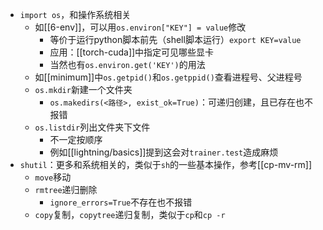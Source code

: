 - `import os`，和操作系统相关
  - 如[[6-env]]，可以用`os.environ["KEY"] = value`修改
    - 等价于运行python脚本前先（shell脚本运行）`export KEY=value`
    - 应用：[[torch-cuda]]中指定可见哪些显卡
    - 当然也有`os.environ.get('KEY')`的用法
  - 如[[minimum]]中`os.getpid()`和`os.getppid()`查看进程号、父进程号
  - `os.mkdir`新建一个文件夹
    - `os.makedirs(<路径>, exist_ok=True)`：可递归创建，且已存在也不报错
  - `os.listdir`列出文件夹下文件
    - 不一定按顺序
    - 例如[[lightning/basics]]提到这会对`trainer.test`造成麻烦
- `shutil`：更多和系统相关的，类似于`sh`的一些基本操作，参考[[cp-mv-rm]]
  - `move`移动
  - `rmtree`递归删除
    - `ignore_errors=True`不存在也不报错
  - `copy`复制，`copytree`递归复制，类似于`cp`和`cp -r`